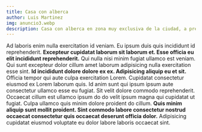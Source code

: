 ```yaml
---
title: Casa con alberca
author: Luis Martinez
img: anuncio3.webp
description: Casa con alberca en zona muy exclusiva de la ciudad, a precio de remate.
---
```


Ad laboris enim nulla exercitation id veniam. Eu ipsum duis quis incididunt id reprehenderit. **Excepteur cupidatat laborum sit laborum et. Esse officia eu elit incididunt reprehenderit.** Qui nulla nisi minim fugiat ullamco est veniam.
Qui sunt excepteur dolor cillum amet laborum adipisicing nulla exercitation esse sint. **Id incididunt dolore dolore ex ex. Adipisicing aliquip eu et sit.** Officia tempor qui aute culpa exercitation Lorem. Cupidatat consectetur eiusmod ex Lorem laborum quis.
Id anim sunt qui ipsum ipsum aute consectetur ullamco esse eu fugiat. Sit velit dolore commodo reprehenderit. Occaecat cillum est ullamco ipsum do do velit ipsum magna qui cupidatat ut fugiat. Culpa ullamco quis minim dolore proident do cillum. **Quis minim aliquip sunt mollit proident. Sint commodo labore consectetur nostrud occaecat consectetur quis occaecat deserunt officia dolor.** Adipisicing cupidatat eiusmod voluptate eu dolor labore laboris occaecat sint.